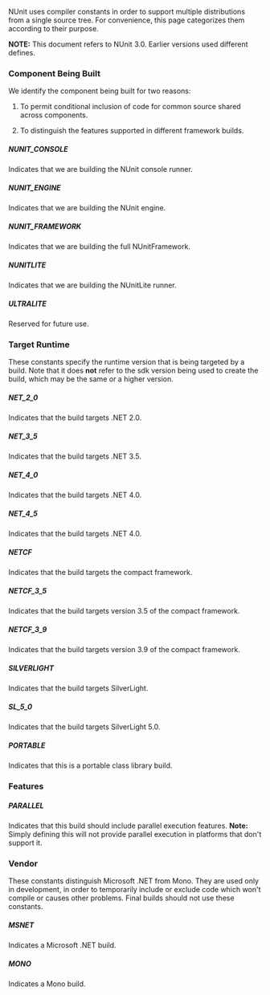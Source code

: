 NUnit uses compiler constants in order to support multiple distributions 
from a single source tree. For convenience, this page categorizes them 
according to their purpose.

**NOTE:** This document refers to NUnit 3.0. Earlier versions used different defines.

### Component Being Built

We identify the component being built for two reasons:

1. To permit conditional inclusion of code for common source shared across components.

2. To distinguish the features supported in different framework builds.

##### NUNIT_CONSOLE
Indicates that we are building the NUnit console runner.

##### NUNIT_ENGINE
Indicates that we are building the NUnit engine.

##### NUNIT_FRAMEWORK
Indicates that we are building the full NUnitFramework.

##### NUNITLITE
Indicates that we are building the NUnitLite runner.

##### ULTRALITE
Reserved for future use.

### Target Runtime

These constants specify the runtime version that is being targeted
by a build. Note that it does **not** refer to the sdk version being
used to create the build, which may be the same or a higher version.

##### NET_2_0
Indicates that the build targets .NET 2.0.

##### NET_3_5
Indicates that the build targets .NET 3.5.

##### NET_4_0
Indicates that the build targets .NET 4.0.

##### NET_4_5
Indicates that the build targets .NET 4.0.

##### NETCF
Indicates that the build targets the compact framework.

##### NETCF_3_5
Indicates that the build targets version 3.5 of the compact framework.

##### NETCF_3_9
Indicates that the build targets version 3.9 of the compact framework.

##### SILVERLIGHT
Indicates that the build targets SilverLight.

##### SL_5_0
Indicates that the build targets SilverLight 5.0.

##### PORTABLE
Indicates that this is a portable class library build.

### Features

##### PARALLEL
Indicates that this build should include parallel execution features.
**Note:** Simply defining this will not provide parallel execution
in platforms that don't support it.

### Vendor

These constants distinguish Microsoft .NET from Mono. They are used 
only in development, in order to temporarily include or exclude code 
which won't compile or causes other problems. Final builds should not 
use these constants.

##### MSNET
Indicates a Microsoft .NET build.

##### MONO
Indicates a Mono build.
